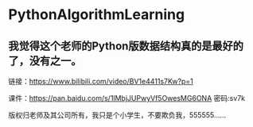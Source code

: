 # PythonAlgorithmLearning

## 我觉得这个老师的Python版数据结构真的是最好的了，没有之一。

链接：https://www.bilibili.com/video/BV1e4411s7Kw?p=1

课件：https://pan.baidu.com/s/1lMbjJUPwyVf5OwesMG6ONA  密码:sv7k

版权归老师及其公司所有，我只是个小学生，不要欺负我，555555……
